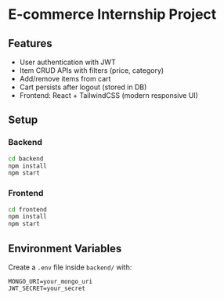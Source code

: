 # E-commerce Internship Project

## Features
- User authentication with JWT
- Item CRUD APIs with filters (price, category)
- Add/remove items from cart
- Cart persists after logout (stored in DB)
- Frontend: React + TailwindCSS (modern responsive UI)

## Setup

### Backend
```bash
cd backend
npm install
npm start
```

### Frontend
```bash
cd frontend
npm install
npm start
```

## Environment Variables
Create a `.env` file inside `backend/` with:
```
MONGO_URI=your_mongo_uri
JWT_SECRET=your_secret
```
